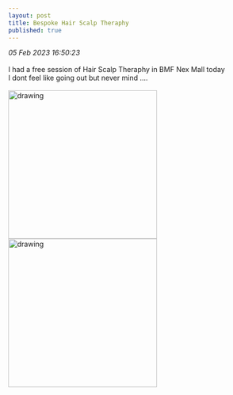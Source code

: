 ```yaml
---
layout: post
title: Bespoke Hair Scalp Theraphy
published: true
---
```

_05 Feb 2023 16:50:23_
<br>
<br>
I had a free session of Hair Scalp Theraphy in BMF Nex Mall today
<br>
I dont feel like going out but never mind ....
<br>
<br>
<img src="https://drive.google.com/uc?export=view&id=1hdVC9O1h3DnNFUzuefgLDEq2ZRdMX5PK" alt="drawing" width="300"/>
<img src="https://drive.google.com/uc?export=view&id=1w2ypFBqMYRF79DUumdbEaP2wcqHwpaRs" alt="drawing" width="300"/>
